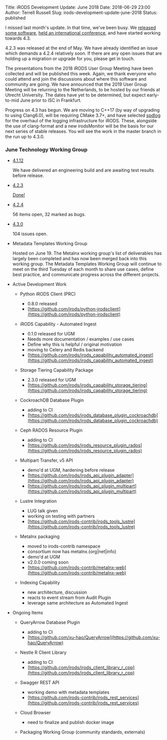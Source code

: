 Title: iRODS Development Update: June 2018
Date: 2018-06-29 23:00
Author: Terrell Russell
Slug: irods-development-update-june-2018
Status: published

I missed last month's update.  In that time, we've been busy.  We [released some software]({filename}/posts/irods-4-2-3-is-released.md), [held an international conference]({filename}/pages/ugm2018.html), and have started working towards 4.3.

4.2.3 was released at the end of May.  We have already identified an issue which demands a 4.2.4 relatively soon.  If there are any open issues that are holding up a migration or upgrade for you, please get in touch.

The presentations from the 2018 iRODS User Group Meeting have been collected and will be published this week.  Again, we thank everyone who could attend and join the discussions about where this software and community are going.  We have announced that the 2019 User Group Meeting will be returning to the Netherlands, to be hosted by our friends at Utrecht University.  The dates have yet to be determined, but expect early-to-mid June prior to ISC in Frankfurt.

Progress on 4.3 has begun.  We are moving to C++17 (by way of upgrading to using Clang6.0), will be requiring CMake 3.7+, and have selected [spdlog](https://github.com/gabime/spdlog) for the overhaul of the logging infrastructure for iRODS.  These, alongside the use of clang-format and a new irodsMonitor will be the basis for our next series of stable releases.  You will see the work in the master branch in the run up to 4.3.0.

### June Technology Working Group

- [4.1.12](https://github.com/irods/irods/milestone/27)

    We have delivered an engineering build and are awaiting test results before release.

- [4.2.3](https://github.com/irods/irods/milestone/28)

    [Done!]({filename}/posts/irods-4-2-3-is-released.md)

- [4.2.4](https://github.com/irods/irods/milestone/29)

    56 items open, 32 marked as bugs.

- [4.3.0](https://github.com/irods/irods/milestone/16)

    104 issues open.

- Metadata Templates Working Group

    Hosted on June 19.  The Metalnx working group's list of deliverables has largely been completed and has now been merged back into this working group.  The Metadata Templates Working Group will continue to meet on the third Tuesday of each month to share use cases, define best practice, and communicate progress across the different projects.

- Active Development Work

    - Python iRODS Client (PRC)
        - 0.8.0 released
        - [https://github.com/irods/python-irodsclient](https://github.com/irods/python-irodsclient)

    - iRODS Capability - Automated Ingest
        - 0.1.0 released for UGM
        - Needs more documentation / examples / use cases
        - Define why this is helpful / original motivation
        - moving to Celery and Redis backend
        - [https://github.com/irods/irods_capability_automated_ingest](https://github.com/irods/irods_capability_automated_ingest)

    - Storage Tiering Capability Package
        - 2.3.0 released for UGM
        - [https://github.com/irods/irods_capability_storage_tiering](https://github.com/irods/irods_capability_storage_tiering)

    - CockroachDB Database Plugin
        - adding to CI
        - [https://github.com/irods/irods_database_plugin_cockroachdb](https://github.com/irods/irods_database_plugin_cockroachdb)

    - Ceph RADOS Resource Plugin
        - adding to CI
        - [https://github.com/irods/irods_resource_plugin_rados](https://github.com/irods/irods_resource_plugin_rados)

    - Multipart Transfer, v5 API
        - demo'd at UGM, hardening before release
        - [https://github.com/irods/irods_api_plugin_adapter](https://github.com/irods/irods_api_plugin_adapter)
        - [https://github.com/irods/irods_api_plugin_multipart](https://github.com/irods/irods_api_plugin_multipart)

    - Lustre Integration
        - LUG talk given
        - working on testing with partners
        - [https://github.com/irods-contrib/irods_tools_lustre](https://github.com/irods-contrib/irods_tools_lustre)

    - Metalnx packaging
        - moved to irods-contrib namespace
        - consortium now has metalnx.{org|net|info}
        - demo'd at UGM
        - v2.0.0 coming soon
        - [https://github.com/irods-contrib/metalnx-web](https://github.com/irods-contrib/metalnx-web)

    - Indexing Capability
        - new architecture, discussion
        - reacts to event stream from Audit Plugin
        - leverage same architecture as Automated Ingest

- Ongoing Items

    - QueryArrow Database Plugin
        - adding to CI
        - [https://github.com/xu-hao/QueryArrow](https://github.com/xu-hao/QueryArrow)

    - Nestle R Client Library
        - adding to CI
        - [https://github.com/irods/irods_client_library_r_cpp](https://github.com/irods/irods_client_library_r_cpp)

    - Swagger REST API
        - working demo with metadata templates
        - [https://github.com/irods-contrib/irods_rest_services](https://github.com/irods-contrib/irods_rest_services)

    - Cloud Browser
        - need to finalize and publish docker image

    - Packaging Working Group (community standards, externals)
